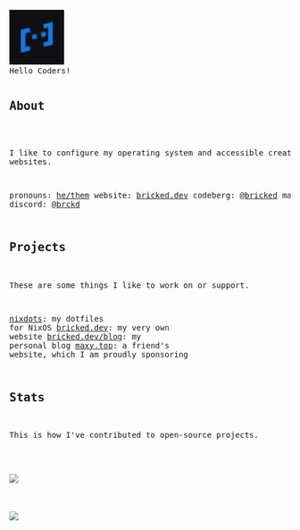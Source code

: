 <div /><pre>
<img src="./assets/avatar.svg" width="98">
Hello Coders!
</pre><pre>
<h2>About</h2>

I like to configure my operating system and accessible create websites.

pronouns: [he/them](https://pronoundb.org/)
website: [bricked.dev](https://bricked.dev/)
codeberg: [@bricked](https://codeberg.org/bricked)
matrix: [@bricked:beeper.com](https://matrix.to/#/@bricked:beeper.com)
discord: [@brckd](https://discord.com/users/691572882148425809)
</pre><pre><h2>Projects</h2>

These are some things I like to work on or support.

[nixdots](https://github.com/brckd/NixDots): my dotfiles for NixOS
[bricked.dev](https://bricked.dev):  my very own website
[bricked.dev/blog](https://bricked.dev/blog): my personal blog
[maxy.top](https://maxy.top): a friend's website, which I am proudly sponsoring
</pre><pre><h2>Stats</h2>

This is how I've contributed to open-source projects.

<picture height="160em" alt="GitHub Stats">
<source 
  srcset="https://github-readme-stats.vercel.app/api?username=brckd&hide_rank=true&count_private=true&custom_title=GitHub%20Stats&hide=issues&show_icons=true&hide_border=true&bg_color=0000&theme=github_dark"
  media="(prefers-color-scheme: dark)"
/>
<img src="https://github-readme-stats.vercel.app/api?username=brckd&hide_rank=true&count_private=true&custom_title=GitHub%20Stats&show_icons=true&hide_border=true&bg_color=0000&hide=issues&theme=default" />
</picture>
<picture height="160em" alt="Most Used Languages">
<source 
  srcset="https://github-readme-stats.vercel.app/api/top-langs?username=brckd&layout=compact&hide_border=true&bg_color=0000&theme=github_dark"
  media="(prefers-color-scheme: dark)"
/>
<img src="https://github-readme-stats.vercel.app/api/top-langs?username=brckd&layout=compact&hide_border=true&bg_color=0000&theme=default" />
</picture></pre>
